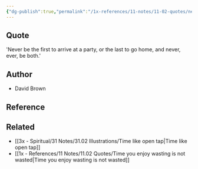 ```yaml
---
{"dg-publish":true,"permalink":"/1x-references/11-notes/11-02-quotes/never-be-the-first-to-arrive-at-a-party-or-the-last-to-go-home-and-never-ever-be-both-david-brown/","title":"structure note"}
---
```



## Quote
'Never be the first to arrive at a party, or the last to go home, and never, ever, be both.'

## Author
- David Brown

## Reference


## Related
- [[3x - Spiritual/31 Notes/31.02 Illustrations/Time like open tap\|Time like open tap]]
- [[1x - References/11 Notes/11.02 Quotes/Time you enjoy wasting is not wasted\|Time you enjoy wasting is not wasted]]